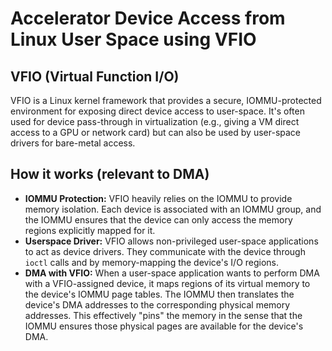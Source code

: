 # Accelerator Device Access from Linux User Space using VFIO

## VFIO (Virtual Function I/O)

VFIO is a Linux kernel framework that provides a secure, IOMMU-protected
environment for exposing direct device access to user-space. It's often used for
device pass-through in virtualization (e.g., giving a VM direct access to a GPU
or network card) but can also be used by user-space drivers for bare-metal
access.

## How it works (relevant to DMA)

* **IOMMU Protection:** VFIO heavily relies on the IOMMU to provide memory
  isolation. Each device is associated with an IOMMU group, and the IOMMU
  ensures that the device can only access the memory regions explicitly mapped
  for it.
* **Userspace Driver:** VFIO allows non-privileged user-space applications to
  act as device drivers. They communicate with the device through `ioctl` calls
  and by memory-mapping the device's I/O regions.
* **DMA with VFIO:** When a user-space application wants to perform DMA with a
  VFIO-assigned device, it maps regions of its virtual memory to the device's
  IOMMU page tables. The IOMMU then translates the device's DMA addresses to the
  corresponding physical memory addresses. This effectively "pins" the memory in
  the sense that the IOMMU ensures those physical pages are available for the
  device's DMA.

